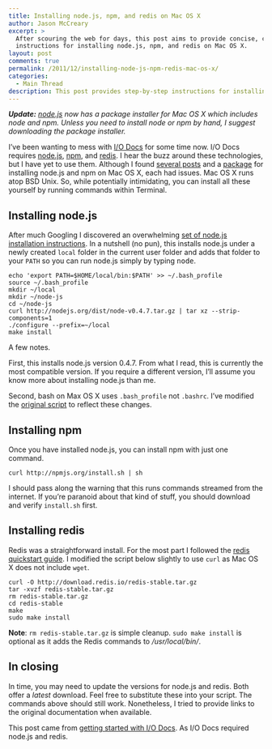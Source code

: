 ```yaml
---
title: Installing node.js, npm, and redis on Mac OS X
author: Jason McCreary
excerpt: >
  After scouring the web for days, this post aims to provide concise, central
  instructions for installing node.js, npm, and redis on Mac OS X.
layout: post
comments: true
permalink: /2011/12/installing-node-js-npm-redis-mac-os-x/
categories:
  - Main Thread
description: This post provides step-by-step instructions for installing node.js, npm, and redis on Mac OS X natively.
---
```

***Update:** [node.js][1] now has a package installer for Mac OS X which includes node and npm. Unless you need to install node or npm by hand, I suggest downloading the package installer.*

I&rsquo;ve been wanting to mess with [I/O Docs][2] for some time now. I/O Docs requires [node.js][3], [npm][4], and [redis][5]. I hear the buzz around these technologies, but I have yet to use them. Although I found [several posts][6] and a [package][7] for installing node.js and npm on Mac OS X, each had issues. Mac OS X runs atop BSD Unix. So, while potentially intimidating, you can install all these yourself by running commands within Terminal.

## Installing node.js

After much Googling I discovered an overwhelming [set of node.js installation instructions][8]. In a nutshell (no pun), this installs node.js under a newly created `local` folder in the current user folder and adds that folder to your `PATH` so you can run node.js simply by typing <kbd>node</kbd>.

    echo 'export PATH=$HOME/local/bin:$PATH' >> ~/.bash_profile
    source ~/.bash_profile
    mkdir ~/local
    mkdir ~/node-js
    cd ~/node-js
    curl http://nodejs.org/dist/node-v0.4.7.tar.gz | tar xz --strip-components=1
    ./configure --prefix=~/local
    make install
    

A few notes.

First, this installs node.js version 0.4.7. From what I read, this is currently the most compatible version. If you require a different version, I&rsquo;ll assume you know more about installing node.js than me.

Second, bash on Max OS X uses `.bash_profile` not `.bashrc`. I&rsquo;ve modified the [original script][9] to reflect these changes. 

## Installing npm

Once you have installed node.js, you can install npm with just one command.

    curl http://npmjs.org/install.sh | sh
    

I should pass along the warning that this runs commands streamed from the internet. If you&rsquo;re paranoid about that kind of stuff, you should download and verify `install.sh` first.

## Installing redis

Redis was a straightforward install. For the most part I followed the [redis quickstart guide][10]. I modified the script below slightly to use `curl` as Mac OS X does not include `wget`.

    curl -O http://download.redis.io/redis-stable.tar.gz
    tar -xvzf redis-stable.tar.gz
    rm redis-stable.tar.gz
    cd redis-stable
    make
    sudo make install
    

**Note**: `rm redis-stable.tar.gz` is simple cleanup. `sudo make install` is optional as it adds the Redis commands to */usr/local/bin/*.

## In closing

In time, you may need to update the versions for node.js and redis. Both offer a *latest* download. Feel free to substitute these into your script. The commands above should still work. Nonetheless, I tried to provide links to the original documentation when available.

This post came from [getting started with I/O Docs][11]. As I/O Docs required node.js and redis.

 [1]: http://nodejs.org/download/ "Download node.js"
 [2]: https://github.com/mashery/iodocs/
 [3]: http://nodejs.org/
 [4]: http://npmjs.org/
 [5]: http://redis.io/
 [6]: http://www.google.com/search?q=node+on+mac
 [7]: https://sites.google.com/site/nodejsmacosx/
 [8]: https://gist.github.com/579814
 [9]: https://gist.github.com/579814#file_node_and_npm_in_30_seconds.sh
 [10]: http://redis.io/topics/quickstart
 [11]: http://jason.pureconcepts.net/2012/01/iodocs-install-configure-deploy-heroku/ "Installing, Configuring, and Deploying I/O Docs"
